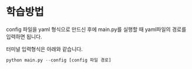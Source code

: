 #  학습방법 
config 파일을 yaml 형식으로 만드신 후에 main.py를 실행할 때 yaml파일의 경로를 입력하면 됩니다.

터미널 입력형식은 아래와 같습니다.
```python
python main.py --config [config 파일 경로]
``` 